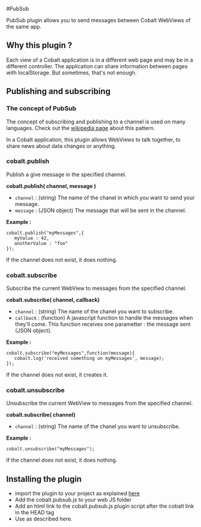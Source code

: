 #PubSub


PubSub plugin allows you to send messages between Cobalt WebViews of the same app.

## Why this plugin ?

Each view of a Cobalt application is in a different web page and may be in a different controller. The application can share information between pages with localStorage. But sometimes, that's not enough.

## Publishing and subscribing

### The concept of PubSub

The concept of subscribing and publishing to a channel is used on many languages. Check out the [wikipedia page](https://en.wikipedia.org/wiki/Publish%E2%80%93subscribe_pattern) about this pattern.

In a Cobalt application, this plugin allows WebViews to talk together, to share news about data changes or anything.

### cobalt.publish

Publish a give message in the specified channel.

**cobalt.publish( channel, message )**

* `channel` : (string) The name of the chanel in which you want to send your message.
* `message` : (JSON object) The message that will be sent in the channel.

**Example :**

    cobalt.publish("myMessages",{
       myValue : 42,
       anotherValue : "foo"
    });

If the channel does not exist, it does nothing.

### cobalt.subscribe

Subscribe the current WebView to messages from the specified channel.

**cobalt.subscribe( channel, callback)**

* `channel` : (string) The name of the chanel you want to subscribe.
* `callback` : (function) A javascript function to handle the messages when they'll come. This function receives one parametter : the message sent (JSON object).

**Example :**

    cobalt.subscribe("myMessages",function(message){
       cobalt.log('received something on myMessages', message);
    });

If the channel does not exist, it creates it.

### cobalt.unsubscribe

Unsubscribe the current WebView to messages from the specified channel.

**cobalt.subscribe( channel)**

* `channel` : (string) The name of the chanel you want to unsubscribe.

**Example :**

    cobalt.unsubscribe("myMessages");

If the channel does not exist, it does nothing.


## Installing the plugin

* import the plugin to your project as explained [here](https://github.com/cobaltians/cobalt/wiki/Plugins-usage)
* Add the cobalt.pubsub.js to your web JS folder
* Add an html link to the cobalt.pubsub.js plugin script after the cobalt link in the HEAD tag
* Use as described here.




